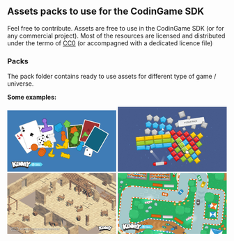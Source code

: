 ## Assets packs to use for the CodinGame SDK

Feel free to contribute. Assets are free to use in the CodinGame SDK (or for any commercial project). Most of the resources are licensed and distributed under the termo of [CC0](https://creativecommons.org/share-your-work/public-domain/cc0) (or accompagned with a dedicated licence file)

### Packs
The pack folder contains ready to use assets for different type of game / universe.

**Some examples:**

[<img src="/packs/board%20game/sample.png" width="250">](/packs/board%20game) [<img src="/packs/bricks/sample.jpg" width="250">](/packs/bricks) [<img src="/packs/isometric%20dungeon/Sample.png" width="250">](/packs/isometric%20dungeon) [<img src="/packs/racing/Sample.png" width="250">](/packs/racing)

